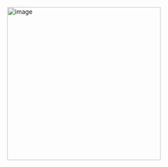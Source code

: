 <img width="355" alt="image" src="https://github.com/user-attachments/assets/6eba3083-925a-46cc-a4d9-d0ba0843d6c2">
